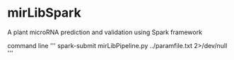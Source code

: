 # mirLibSpark
A plant microRNA prediction and validation using Spark framework

command line
''' spark-submit mirLibPipeline.py ../paramfile.txt 2>/dev/null '''

